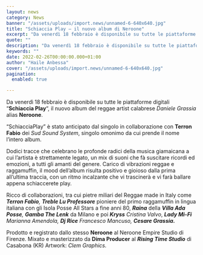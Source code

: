 ```yaml
---
layout: news
category: News
banner: "/assets/uploads/import.news/unnamed-6-640x640.jpg"
title: "Schiaccia Play – il nuovo album di Neroone"
excerpt: "Da venerdì 18 febbraio è disponibile su tutte le piattaforme digitali “Schiaccia Play“, il nuovo album del reggae artist calabrese Daniele Grassia alias Neroone. “SchiacciaPlay” è stato anticipato dal singolo in collaborazione con Terron Fabio dei Sud Sound System, singolo omonimo da cui prende il nome l’intero album. Dodici tracce che celebrano le profonde radici della musica giamaicana a cui l’artista [&hellip"
quote: ""
description: "Da venerdì 18 febbraio è disponibile su tutte le piattaforme digitali “Schiaccia Play“, il nuovo album del reggae artist calabrese Daniele Grassia alias Neroone. “SchiacciaPlay” è stato anticipato dal singolo in collaborazione con Terron Fabio dei Sud Sound System, singolo omonimo da cui prende il nome l’intero album. Dodici tracce che celebrano le profonde radici della musica giamaicana a cui l’artista [&hellip"
keywords: ""
date: 2022-02-26T00:00:00.000+01:00
author: "Haile Anbessa"
cover: "/assets/uploads/import.news/unnamed-6-640x640.jpg"
pagination:
  enabled: true

---
```


Da venerdì 18 febbraio è disponibile su tutte le piattaforme digitali “**Schiaccia Play**“, il nuovo album del reggae artist calabrese _Daniele Grassia_ alias **Neroone**.

“SchiacciaPlay” è stato anticipato dal singolo in collaborazione con **Terron Fabio** dei _Sud Sound System_, singolo omonimo da cui prende il nome l’intero album.

Dodici tracce che celebrano le profonde radici della musica giamaicana a cui l’artista è strettamente legato, un mix di suoni che fà suscitare ricordi ed emozioni, a tutti gli amanti del genere. Carico di vibrazioni reggae e raggamuffin, il mood dell’album risulta positivo e gioioso dalla prima all’ultima traccia, con un ritmo incalzante che vi trascinerà e vi farà ballare appena schiaccerete play.

Ricco di collaborazioni, tra cui pietre miliari del Reggae made in Italy come _**Terron Fabio**,_ **_Treble Lu Professore_** pioniere del primo raggamuffin in lingua italiana con gli Isola Posse All Stars a fine anni 80, _**Raina**_ della _**Villa Ada Posse**, **Gamba The Lenk**_ da Milano e poi _**Kryss** Cristina Valvo_, **_Lady Mi-Fi_** _Marianna Amendola, **Dj Rice** Francesco Mancuso, **Cesare Grassia.**_ 
  
Prodotto e registrato dallo stesso **Neroone** al Neroone Empire Studio di Firenze. Mixato e masterizzato da **Dima Producer** al **_Rising Time Studio_** di Casabona (KR) Artwork: _Clem Graphics._